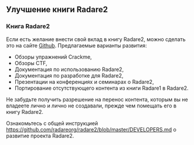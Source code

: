 ## Улучшение книги Radare2

### Книга Radare2

Если есть желание внести свой вклад в книгу Radare2, можно сделать это на сайте [Github](https://github.com/radareorg/radare2-book).
Предлагаемые варианты развития:

* Обзоры упражнений Crackme,
* Обзоры CTF,
* Документация по использованию Radare2,
* Документация по разработке для Radare2,
* Презентации на конференциях и семинарах о Radare2,
* Портирование отсутствующего контента из книги Radare1 в Radare2.

Не забудьте получить разрешение на перенос контента, которым вы не владеете лично и лично не создавали, прежде чем помещать его в книгу Radare2.

Ознакомьтесь с общей инструкцией <https://github.com/radareorg/radare2/blob/master/DEVELOPERS.md> о развитие проекта Radare2.
